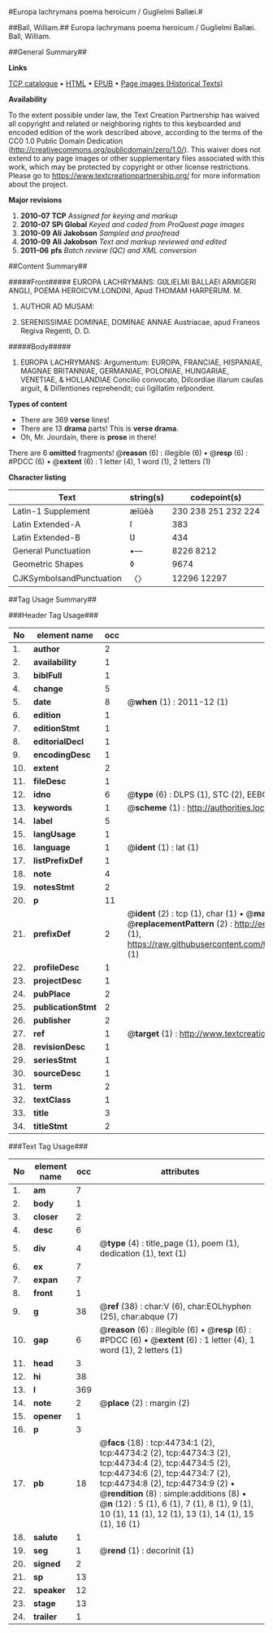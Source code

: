 #Europa lachrymans poema heroicum / Guglielmi Ballæi.#

##Ball, William.##
Europa lachrymans poema heroicum / Guglielmi Ballæi.
Ball, William.

##General Summary##

**Links**

[TCP catalogue](http://www.ota.ox.ac.uk/tcp/)  • 
[HTML](http://tei.it.ox.ac.uk/tcp/Texts-HTML/free/A30/A30431.html)  • 
[EPUB](http://tei.it.ox.ac.uk/tcp/Texts-EPUB/free/A30/A30431.epub) • 
[Page images (Historical Texts)](https://historicaltexts.jisc.ac.uk/eebo-10261379e)

**Availability**

To the extent possible under law, the Text Creation Partnership has waived all copyright and related or neighboring rights to this keyboarded and encoded edition of the work described above, according to the terms of the CC0 1.0 Public Domain Dedication (http://creativecommons.org/publicdomain/zero/1.0/). This waiver does not extend to any page images or other supplementary files associated with this work, which may be protected by copyright or other license restrictions. Please go to https://www.textcreationpartnership.org/ for more information about the project.

**Major revisions**

1. __2010-07__ __TCP__ *Assigned for keying and markup*
1. __2010-07__ __SPi Global__ *Keyed and coded from ProQuest page images*
1. __2010-09__ __Ali Jakobson__ *Sampled and proofread*
1. __2010-09__ __Ali Jakobson__ *Text and markup reviewed and edited*
1. __2011-06__ __pfs__ *Batch review (QC) and XML conversion*

##Content Summary##

#####Front#####
EUROPA LACHRYMANS: GƲLIELMI BALLAEI ARMIGERI ANGLI, POEMA HEROICVM.LONDINI, Apud THOMAM HARPERUM. M.
1. AUTHOR AD MUSAM:

1. SERENISSIMAE DOMINAE, DOMINAE ANNAE Austriacae, apud Franeos Regiva Regenti, D. D.

#####Body#####

1. EƲROPA LACHRYMANS: Argumentum: EUROPA, FRANCIAE, HISPANIAE, MAGNAE BRITANNIAE, GERMANIAE, POLONIAE, HUNGARIAE, VENETIAE, & HOLLANDIAE Concilio convocato, Diſcordiae illarum cauſas arguit, & Diſſentiones reprehendit; cui ſigillatîm reſpondent.

**Types of content**

  * There are 369 **verse** lines!
  * There are 13 **drama** parts! This is **verse drama**.
  * Oh, Mr. Jourdain, there is **prose** in there!

There are 6 **omitted** fragments! 
 @__reason__ (6) : illegible (6)  •  @__resp__ (6) : #PDCC (6)  •  @__extent__ (6) : 1 letter (4), 1 word (1), 2 letters (1)

**Character listing**


|Text|string(s)|codepoint(s)|
|---|---|---|
|Latin-1 Supplement|æîûèà|230 238 251 232 224|
|Latin Extended-A|ſ|383|
|Latin Extended-B|Ʋ|434|
|General Punctuation|•—|8226 8212|
|Geometric Shapes|◊|9674|
|CJKSymbolsandPunctuation|〈〉|12296 12297|

##Tag Usage Summary##

###Header Tag Usage###

|No|element name|occ|attributes|
|---|---|---|---|
|1.|__author__|2||
|2.|__availability__|1||
|3.|__biblFull__|1||
|4.|__change__|5||
|5.|__date__|8| @__when__ (1) : 2011-12 (1)|
|6.|__edition__|1||
|7.|__editionStmt__|1||
|8.|__editorialDecl__|1||
|9.|__encodingDesc__|1||
|10.|__extent__|2||
|11.|__fileDesc__|1||
|12.|__idno__|6| @__type__ (6) : DLPS (1), STC (2), EEBO-CITATION (1), OCLC (1), VID (1)|
|13.|__keywords__|1| @__scheme__ (1) : http://authorities.loc.gov/ (1)|
|14.|__label__|5||
|15.|__langUsage__|1||
|16.|__language__|1| @__ident__ (1) : lat (1)|
|17.|__listPrefixDef__|1||
|18.|__note__|4||
|19.|__notesStmt__|2||
|20.|__p__|11||
|21.|__prefixDef__|2| @__ident__ (2) : tcp (1), char (1)  •  @__matchPattern__ (2) : ([0-9\-]+):([0-9IVX]+) (1), (.+) (1)  •  @__replacementPattern__ (2) : http://eebo.chadwyck.com/downloadtiff?vid=$1&page=$2 (1), https://raw.githubusercontent.com/textcreationpartnership/Texts/master/tcpchars.xml#$1 (1)|
|22.|__profileDesc__|1||
|23.|__projectDesc__|1||
|24.|__pubPlace__|2||
|25.|__publicationStmt__|2||
|26.|__publisher__|2||
|27.|__ref__|1| @__target__ (1) : http://www.textcreationpartnership.org/docs/. (1)|
|28.|__revisionDesc__|1||
|29.|__seriesStmt__|1||
|30.|__sourceDesc__|1||
|31.|__term__|2||
|32.|__textClass__|1||
|33.|__title__|3||
|34.|__titleStmt__|2||


###Text Tag Usage###

|No|element name|occ|attributes|
|---|---|---|---|
|1.|__am__|7||
|2.|__body__|1||
|3.|__closer__|2||
|4.|__desc__|6||
|5.|__div__|4| @__type__ (4) : title_page (1), poem (1), dedication (1), text (1)|
|6.|__ex__|7||
|7.|__expan__|7||
|8.|__front__|1||
|9.|__g__|38| @__ref__ (38) : char:V (6), char:EOLhyphen (25), char:abque (7)|
|10.|__gap__|6| @__reason__ (6) : illegible (6)  •  @__resp__ (6) : #PDCC (6)  •  @__extent__ (6) : 1 letter (4), 1 word (1), 2 letters (1)|
|11.|__head__|3||
|12.|__hi__|38||
|13.|__l__|369||
|14.|__note__|2| @__place__ (2) : margin (2)|
|15.|__opener__|1||
|16.|__p__|3||
|17.|__pb__|18| @__facs__ (18) : tcp:44734:1 (2), tcp:44734:2 (2), tcp:44734:3 (2), tcp:44734:4 (2), tcp:44734:5 (2), tcp:44734:6 (2), tcp:44734:7 (2), tcp:44734:8 (2), tcp:44734:9 (2)  •  @__rendition__ (8) : simple:additions (8)  •  @__n__ (12) : 5 (1), 6 (1), 7 (1), 8 (1), 9 (1), 10 (1), 11 (1), 12 (1), 13 (1), 14 (1), 15 (1), 16 (1)|
|18.|__salute__|1||
|19.|__seg__|1| @__rend__ (1) : decorInit (1)|
|20.|__signed__|2||
|21.|__sp__|13||
|22.|__speaker__|12||
|23.|__stage__|13||
|24.|__trailer__|1||
